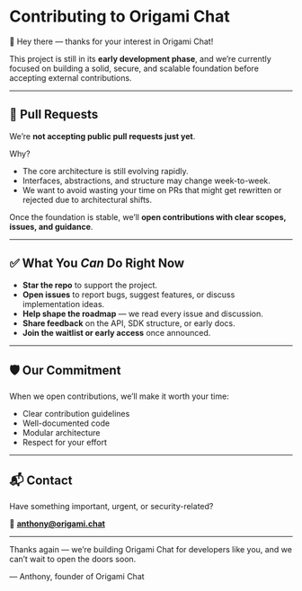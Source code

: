 # Contributing to Origami Chat

👋 Hey there — thanks for your interest in Origami Chat!

This project is still in its **early development phase**, and we’re currently focused on building a solid, secure, and scalable foundation before accepting external contributions.

---

## 🚧 Pull Requests

We’re **not accepting public pull requests just yet**.

Why?

- The core architecture is still evolving rapidly.
- Interfaces, abstractions, and structure may change week-to-week.
- We want to avoid wasting your time on PRs that might get rewritten or rejected due to architectural shifts.

Once the foundation is stable, we’ll **open contributions with clear scopes, issues, and guidance**.

---

## ✅ What You _Can_ Do Right Now

- **Star the repo** to support the project.
- **Open issues** to report bugs, suggest features, or discuss implementation ideas.
- **Help shape the roadmap** — we read every issue and discussion.
- **Share feedback** on the API, SDK structure, or early docs.
- **Join the waitlist or early access** once announced.

---

## 🛡️ Our Commitment

When we open contributions, we’ll make it worth your time:

- Clear contribution guidelines
- Well-documented code
- Modular architecture
- Respect for your effort

---

## 📬 Contact

Have something important, urgent, or security-related?

📧 **anthony@origami.chat**

---

Thanks again — we’re building Origami Chat for developers like you, and we can’t wait to open the doors soon.

— Anthony, founder of Origami Chat
